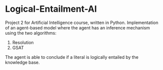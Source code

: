 # Logical-Entailment-AI

Project 2 for Artificial Intelligence course, written in Python. Implementation of an agent-based model where the agent has an inference mechanism using the two algorithms:
1. Resolution
2. GSAT

The agent is able to conclude if a literal is logically entailed by the knowledge base.
